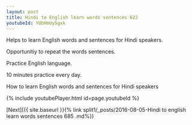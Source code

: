 ```yaml
---
layout: post
title: Hindi to English learn words sentences 622 
youtubeId: YUbHmUySgxk
---
```

 
 
Helps to learn English words and sentences for Hindi speakers.

Opportunitiy to repeat the words sentences. 

Practice English language. 
 
10 minutes practice every day. 
 
How to learn English words and sentences for Hindi speakers 
 
{% include youtubePlayer.html id=page.youtubeId %}
 
 
[Next]({{ site.baseurl }}{% link  split1/_posts/2016-08-05-Hindi to english learn words sentences 685 .md%})
 
